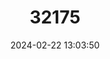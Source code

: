 ---
title: "32175"
category: "Canarium pseudodecumanum"
draft: false
date: 2024-02-22 13:03:50
languages:
  Indonesian: ["Damar Likat", "Jelapat Gala-gala Semut", "Tandikat"]
  Thai: ["Han"]
---